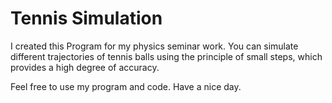 # Tennis Simulation

I created this Program for my physics seminar work.
You can simulate different trajectories of tennis balls using the principle of small steps, which provides a high degree of accuracy. 

Feel free to use my program and code.
Have a nice day.
